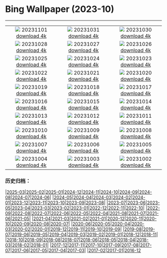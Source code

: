 # Bing Wallpaper (2023-10)
**************
| | | |
| :----: | :----: | :----: |
| ![](https://www.bing.com/th?id=OHR.HalloweenPorchAI_EN-GB0364731391_1920x1080.jpg) 20231101 [download 4k](https://www.bing.com/th?id=OHR.HalloweenPorchAI_EN-GB0364731391_UHD.jpg) | ![](https://www.bing.com/th?id=OHR.AutumnRaven_EN-GB8492098807_1920x1080.jpg) 20231031 [download 4k](https://www.bing.com/th?id=OHR.AutumnRaven_EN-GB8492098807_UHD.jpg) | ![](https://www.bing.com/th?id=OHR.SavannahSculpture_EN-GB4452502826_1920x1080.jpg) 20231030 [download 4k](https://www.bing.com/th?id=OHR.SavannahSculpture_EN-GB4452502826_UHD.jpg) |
| ![](https://www.bing.com/th?id=OHR.FiveWinds_EN-GB7573327374_1920x1080.jpg) 20231028 [download 4k](https://www.bing.com/th?id=OHR.FiveWinds_EN-GB7573327374_UHD.jpg) | ![](https://www.bing.com/th?id=OHR.OldBridgeSkye_EN-GB7231148688_1920x1080.jpg) 20231027 [download 4k](https://www.bing.com/th?id=OHR.OldBridgeSkye_EN-GB7231148688_UHD.jpg) | ![](https://www.bing.com/th?id=OHR.AutumnLeavesBelfastUK_EN-GB6693162192_1920x1080.jpg) 20231026 [download 4k](https://www.bing.com/th?id=OHR.AutumnLeavesBelfastUK_EN-GB6693162192_UHD.jpg) |
| ![](https://www.bing.com/th?id=OHR.GrandStaircase_EN-GB6284084433_1920x1080.jpg) 20231025 [download 4k](https://www.bing.com/th?id=OHR.GrandStaircase_EN-GB6284084433_UHD.jpg) | ![](https://www.bing.com/th?id=OHR.FuzerCastle_EN-GB5805534189_1920x1080.jpg) 20231024 [download 4k](https://www.bing.com/th?id=OHR.FuzerCastle_EN-GB5805534189_UHD.jpg) | ![](https://www.bing.com/th?id=OHR.PoconosMaze_EN-GB4803656723_1920x1080.jpg) 20231023 [download 4k](https://www.bing.com/th?id=OHR.PoconosMaze_EN-GB4803656723_UHD.jpg) |
| ![](https://www.bing.com/th?id=OHR.RedGrouseUK_EN-GB4381354892_1920x1080.jpg) 20231022 [download 4k](https://www.bing.com/th?id=OHR.RedGrouseUK_EN-GB4381354892_UHD.jpg) | ![](https://www.bing.com/th?id=OHR.PersepolisRelief_EN-GB3727800010_1920x1080.jpg) 20231021 [download 4k](https://www.bing.com/th?id=OHR.PersepolisRelief_EN-GB3727800010_UHD.jpg) | ![](https://www.bing.com/th?id=OHR.PygmySloth_EN-GB3183827420_1920x1080.jpg) 20231020 [download 4k](https://www.bing.com/th?id=OHR.PygmySloth_EN-GB3183827420_UHD.jpg) |
| ![](https://www.bing.com/th?id=OHR.WaterLilyVietnam_EN-GB4801163561_1920x1080.jpg) 20231019 [download 4k](https://www.bing.com/th?id=OHR.WaterLilyVietnam_EN-GB4801163561_UHD.jpg) | ![](https://www.bing.com/th?id=OHR.CanaryWharfStation_EN-GB4531967765_1920x1080.jpg) 20231018 [download 4k](https://www.bing.com/th?id=OHR.CanaryWharfStation_EN-GB4531967765_UHD.jpg) | ![](https://www.bing.com/th?id=OHR.SpreadsheetDay_EN-GB0904502702_1920x1080.jpg) 20231017 [download 4k](https://www.bing.com/th?id=OHR.SpreadsheetDay_EN-GB0904502702_UHD.jpg) |
| ![](https://www.bing.com/th?id=OHR.GoldenEnchantments_EN-GB4003650281_1920x1080.jpg) 20231016 [download 4k](https://www.bing.com/th?id=OHR.GoldenEnchantments_EN-GB4003650281_UHD.jpg) | ![](https://www.bing.com/th?id=OHR.AutumnHedgehog_EN-GB3716298220_1920x1080.jpg) 20231015 [download 4k](https://www.bing.com/th?id=OHR.AutumnHedgehog_EN-GB3716298220_UHD.jpg) | ![](https://www.bing.com/th?id=OHR.RingEclipse_EN-GB2487189935_1920x1080.jpg) 20231014 [download 4k](https://www.bing.com/th?id=OHR.RingEclipse_EN-GB2487189935_UHD.jpg) |
| ![](https://www.bing.com/th?id=OHR.ViesteItaly_EN-GB3219865518_1920x1080.jpg) 20231013 [download 4k](https://www.bing.com/th?id=OHR.ViesteItaly_EN-GB3219865518_UHD.jpg) | ![](https://www.bing.com/th?id=OHR.IdahoBarn_EN-GB2947477410_1920x1080.jpg) 20231012 [download 4k](https://www.bing.com/th?id=OHR.IdahoBarn_EN-GB2947477410_UHD.jpg) | ![](https://www.bing.com/th?id=OHR.JohnDayFossil_EN-GB2645491253_1920x1080.jpg) 20231011 [download 4k](https://www.bing.com/th?id=OHR.JohnDayFossil_EN-GB2645491253_UHD.jpg) |
| ![](https://www.bing.com/th?id=OHR.SoprisSunrise_EN-GB2329457022_1920x1080.jpg) 20231010 [download 4k](https://www.bing.com/th?id=OHR.SoprisSunrise_EN-GB2329457022_UHD.jpg) | ![](https://www.bing.com/th?id=OHR.EdinburghcityscapeUK_EN-GB5285078030_1920x1080.jpg) 20231009 [download 4k](https://www.bing.com/th?id=OHR.EdinburghcityscapeUK_EN-GB5285078030_UHD.jpg) | ![](https://www.bing.com/th?id=OHR.OctoClam_EN-GB1518782389_1920x1080.jpg) 20231008 [download 4k](https://www.bing.com/th?id=OHR.OctoClam_EN-GB1518782389_UHD.jpg) |
| ![](https://www.bing.com/th?id=OHR.GrizzlyFalls_EN-GB6799572223_1920x1080.jpg) 20231007 [download 4k](https://www.bing.com/th?id=OHR.GrizzlyFalls_EN-GB6799572223_UHD.jpg) | ![](https://www.bing.com/th?id=OHR.TaughannockFalls_EN-GB6398059328_1920x1080.jpg) 20231006 [download 4k](https://www.bing.com/th?id=OHR.TaughannockFalls_EN-GB6398059328_UHD.jpg) | ![](https://www.bing.com/th?id=OHR.GentooJump_EN-GB5526095211_1920x1080.jpg) 20231005 [download 4k](https://www.bing.com/th?id=OHR.GentooJump_EN-GB5526095211_UHD.jpg) |
| ![](https://www.bing.com/th?id=OHR.TarantulaNebula_EN-GB5295234323_1920x1080.jpg) 20231004 [download 4k](https://www.bing.com/th?id=OHR.TarantulaNebula_EN-GB5295234323_UHD.jpg) | ![](https://www.bing.com/th?id=OHR.WhitsundaySwirl_EN-GB4919384667_1920x1080.jpg) 20231003 [download 4k](https://www.bing.com/th?id=OHR.WhitsundaySwirl_EN-GB4919384667_UHD.jpg) | ![](https://www.bing.com/th?id=OHR.VuittonFoundation_EN-GB4679689515_1920x1080.jpg) 20231002 [download 4k](https://www.bing.com/th?id=OHR.VuittonFoundation_EN-GB4679689515_UHD.jpg) |

### 历史归档：

|[2025-03](/2025-03/2025-03.md)|[2025-02](/2025-02/2025-02.md)|[2025-01](/2025-01/2025-01.md)|[2024-12](/2024-12/2024-12.md)|[2024-11](/2024-11/2024-11.md)|[2024-10](/2024-10/2024-10.md)|[2024-09](/2024-09/2024-09.md)|[2024-08](/2024-08/2024-08.md)|[2024-07](/2024-07/2024-07.md)|[2024-06](/2024-06/2024-06.md)|
|[2024-05](/2024-05/2024-05.md)|[2024-04](/2024-04/2024-04.md)|[2024-03](/2024-03/2024-03.md)|[2024-02](/2024-02/2024-02.md)|[2024-01](/2024-01/2024-01.md)|[2023-12](/2023-12/2023-12.md)|[2023-11](/2023-11/2023-11.md)|[2023-10](/2023-10/2023-10.md)|[2023-09](/2023-09/2023-09.md)|[2023-08](/2023-08/2023-08.md)|
|[2023-07](/2023-07/2023-07.md)|[2023-06](/2023-06/2023-06.md)|[2023-05](/2023-05/2023-05.md)|[2023-04](/2023-04/2023-04.md)|[2023-03](/2023-03/2023-03.md)|[2023-02](/2023-02/2023-02.md)|[2023-01](/2023-01/2023-01.md)|[2022-12](/2022-12/2022-12.md)|[2022-11](/2022-11/2022-11.md)|[2022-10](/2022-10/2022-10.md)|
|[2022-09](/2022-09/2022-09.md)|[2022-08](/2022-08/2022-08.md)|[2022-07](/2022-07/2022-07.md)|[2022-06](/2022-06/2022-06.md)|[2022-05](/2022-05/2022-05.md)|[2022-04](/2022-04/2022-04.md)|[2021-08](/2021-08/2021-08.md)|[2021-07](/2021-07/2021-07.md)|[2021-06](/2021-06/2021-06.md)|[2021-05](/2021-05/2021-05.md)|
|[2021-04](/2021-04/2021-04.md)|[2021-03](/2021-03/2021-03.md)|[2021-02](/2021-02/2021-02.md)|[2021-01](/2021-01/2021-01.md)|[2020-12](/2020-12/2020-12.md)|[2020-11](/2020-11/2020-11.md)|[2020-10](/2020-10/2020-10.md)|[2020-09](/2020-09/2020-09.md)|[2020-08](/2020-08/2020-08.md)|[2020-07](/2020-07/2020-07.md)|
|[2020-06](/2020-06/2020-06.md)|[2020-05](/2020-05/2020-05.md)|[2020-04](/2020-04/2020-04.md)|[2020-03](/2020-03/2020-03.md)|[2020-02](/2020-02/2020-02.md)|[2020-01](/2020-01/2020-01.md)|[2019-12](/2019-12/2019-12.md)|[2019-11](/2019-11/2019-11.md)|[2019-10](/2019-10/2019-10.md)|[2019-09](/2019-09/2019-09.md)|
|[2019-08](/2019-08/2019-08.md)|[2019-07](/2019-07/2019-07.md)|[2019-06](/2019-06/2019-06.md)|[2019-05](/2019-05/2019-05.md)|[2019-04](/2019-04/2019-04.md)|[2019-03](/2019-03/2019-03.md)|[2019-02](/2019-02/2019-02.md)|[2019-01](/2019-01/2019-01.md)|[2018-12](/2018-12/2018-12.md)|[2018-11](/2018-11/2018-11.md)|
|[2018-10](/2018-10/2018-10.md)|[2018-09](/2018-09/2018-09.md)|[2018-08](/2018-08/2018-08.md)|[2018-07](/2018-07/2018-07.md)|[2018-06](/2018-06/2018-06.md)|[2018-05](/2018-05/2018-05.md)|[2018-04](/2018-04/2018-04.md)|[2018-03](/2018-03/2018-03.md)|[2018-02](/2018-02/2018-02.md)|[2018-01](/2018-01/2018-01.md)|
|[2017-12](/2017-12/2017-12.md)|[2017-11](/2017-11/2017-11.md)|[2017-10](/2017-10/2017-10.md)|[2017-09](/2017-09/2017-09.md)|[2017-08](/2017-08/2017-08.md)|[2017-07](/2017-07/2017-07.md)|[2017-06](/2017-06/2017-06.md)|[2017-05](/2017-05/2017-05.md)|[2017-04](/2017-04/2017-04.md)|[2017-03](/2017-03/2017-03.md)|
|[2017-02](/2017-02/2017-02.md)|[2017-01](/2017-01/2017-01.md)|[2016-12](/2016-12/2016-12.md)